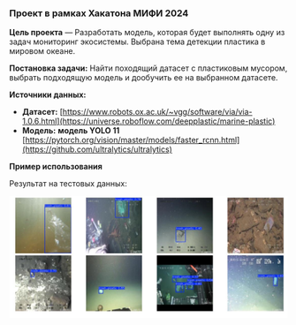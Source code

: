 ### Проект в рамках Хакатона МИФИ 2024

**Цель проекта** — Разработать модель, которая будет выполнять одну из задач мониторинг экосистемы. Выбрана тема детекции пластика в мировом океане.

**Постановка задачи:** Найти походящий датасет с пластиковым мусором, выбрать подходящую модель и дообучить ее на выбранном датасете. 

**Источники данных:**

- **Датасет:** [https://www.robots.ox.ac.uk/~vgg/software/via/via-1.0.6.html](https://universe.roboflow.com/deepplastic/marine-plastic)
- **Модель:** **модель YOLO 11** [https://pytorch.org/vision/master/models/faster_rcnn.html](https://github.com/ultralytics/ultralytics)

**Пример использования**

Результат на тестовых данных:

![Мое изображение](predict/predict.JPG)